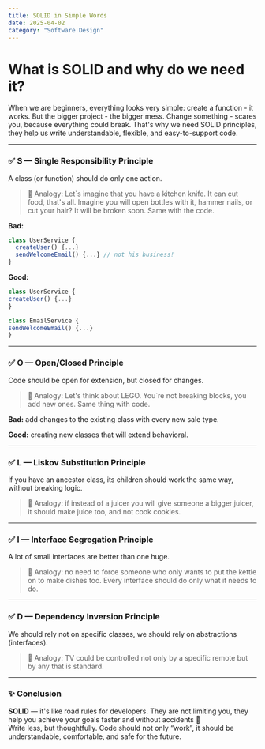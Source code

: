 ```yaml
---
title: SOLID in Simple Words
date: 2025-04-02
category: "Software Design"
---
```


# What is SOLID and why do we need it?

When we are beginners, everything looks very simple: create a function - it works. But the bigger project - the bigger mess. Change something - scares you, because everything could break. That's why we need SOLID principles, they help us write understandable, flexible, and easy-to-support code.

---

### ✅ S — Single Responsibility Principle

A class (or function) should do only one action.

> 🧠 Analogy: Let`s imagine that you have a kitchen knife. It can cut food, that's all. Imagine you will open bottles with it, hammer nails, or cut your hair? It will be broken soon. Same with the code.

**Bad:**

```ts
class UserService {
  createUser() {...}
  sendWelcomeEmail() {...} // not his business!
}
```

**Good:**

```ts
class UserService {
createUser() {...}
}

class EmailService {
sendWelcomeEmail() {...}
}
```

---

### ✅ O — Open/Closed Principle

Code should be open for extension, but closed for changes.

> 🧠 Analogy: Let's think about LEGO. You`re not breaking blocks, you add new ones. Same thing with code.

**Bad:** add changes to the existing class with every new sale type.

**Good:** creating new classes that will extend behavioral.

---

### ✅ L — Liskov Substitution Principle

If you have an ancestor class, its children should work the same way, without breaking logic.

> 🧠 Analogy: if instead of a juicer you will give someone a bigger juicer, it should make juice too, and not cook cookies.

---

### ✅ I — Interface Segregation Principle

A lot of small interfaces are better than one huge.

> 🧠 Analogy: no need to force someone who only wants to put the kettle on to make dishes too. Every interface should do only what it needs to do.

---

### ✅ D — Dependency Inversion Principle

We should rely not on specific classes, we should rely on abstractions (interfaces).

> 🧠 Analogy: TV could be controlled not only by a specific remote but by any that is standard.

---

### ✨ Conclusion

**SOLID** — it's like road rules for developers. They are not limiting you, they help you achieve your goals faster and without accidents 🚗  
Write less, but thoughtfully. Code should not only “work”, it should be understandable, comfortable, and safe for the future.

